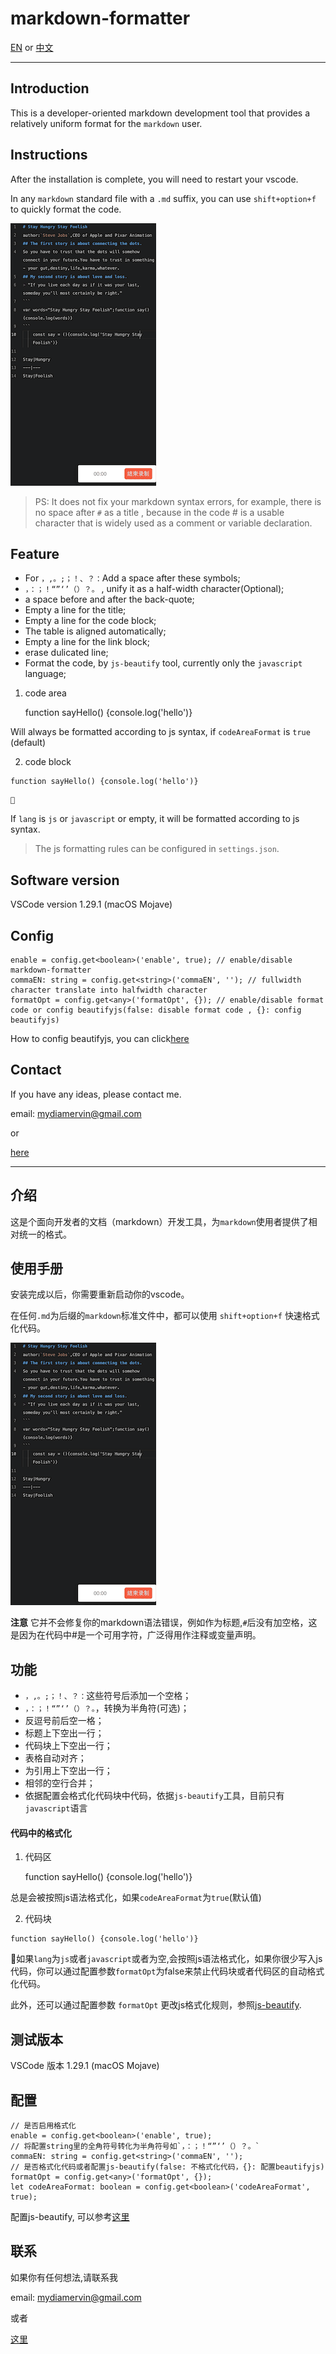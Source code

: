 # markdown-formatter

[EN](#Introduction) or [中文](#介绍)

---

## Introduction

This is a developer-oriented markdown development tool that provides a relatively uniform format for the `markdown` user.

## Instructions

After the installation is complete, you will need to restart your vscode.

In any `markdown` standard file with a `.md` suffix, you can use `shift+option+f` to quickly format the code.

![example.gif](images/example.gif)

> PS: It does not fix your markdown syntax errors, for example, there is no space after `#` as a title , because in the code # is a usable character that is widely used as a comment or variable declaration.

## Feature

- For `，,。;；！、？：`Add a space after these symbols;
- `，：；！“”‘’（）？。` , unify it as a half-width character(Optional);
- a space before and after the back-quote;
- Empty a line for the title;
- Empty a line for the code block;
- The table is aligned automatically;
- Empty a line for the link block;
- erase dulicated line;
- Format the code, by `js-beautify` tool, currently only the `javascript` language;


1. code area

    function sayHello() {console.log('hello')}
        
Will always be formatted according to js syntax, if `codeAreaFormat` is `true` (default)

2. code block

``` lang
function sayHello() {console.log('hello')}
```
    
If `lang` is `js` or `javascript` or empty, it will be formatted according to js syntax.

> The js formatting rules can be configured in `settings.json`.

## Software version

VSCode version 1.29.1 (macOS Mojave)

## Config

    enable = config.get<boolean>('enable', true); // enable/disable markdown-formatter
    commaEN: string = config.get<string>('commaEN', ''); // fullwidth character translate into halfwidth character
    formatOpt = config.get<any>('formatOpt', {}); // enable/disable format code or config beautifyjs(false: disable format code , {}: config beautifyjs)

How to config beautifyjs, you can click[here](https://github.com/beautify-web/js-beautify)

## Contact

If you have any ideas, please contact me.

email: mydiamervin@gmail.com

or

[here](https://github.com/sumnow/markdown-formatter/issues)

---

## 介绍

这是个面向开发者的文档（markdown）开发工具，为`markdown`使用者提供了相对统一的格式。

## 使用手册

安装完成以后，你需要重新启动你的vscode。

在任何`.md`为后缀的`markdown`标准文件中，都可以使用 `shift+option+f` 快速格式化代码。

![example.gif](images/example.gif)

**注意** 它并不会修复你的markdown语法错误，例如作为标题,`#`后没有加空格，这是因为在代码中#是一个可用字符，广泛得用作注释或变量声明。

## 功能

- `，,。;；！、？：`这些符号后添加一个空格；
- `，：；！“”‘’（）？。`，转换为半角符(可选)；
- 反逗号前后空一格；
- 标题上下空出一行；
- 代码块上下空出一行；
- 表格自动对齐；
- 为引用上下空出一行；
- 相邻的空行合并；
- 依据配置会格式化代码块中代码，依据`js-beautify`工具，目前只有`javascript`语言

#### 代码中的格式化

1. 代码区

    function sayHello() {console.log('hello')}
        
总是会被按照js语法格式化，如果`codeAreaFormat`为`true`(默认值)

2. 代码块

``` lang
function sayHello() {console.log('hello')}
```


如果`lang`为`js`或者`javascript`或者为空,会按照js语法格式化，如果你很少写入js代码，你可以通过配置参数`formatOpt`为false来禁止代码块或者代码区的自动格式化代码。

此外，还可以通过配置参数 `formatOpt` 更改js格式化规则，参照[js-beautify](https://github.com/beautify-web/js-beautify).

## 测试版本

VSCode 版本 1.29.1 (macOS Mojave)

## 配置

    // 是否启用格式化
    enable = config.get<boolean>('enable', true); 
    // 将配置string里的全角符号转化为半角符号如`，：；！“”‘’（）？。`
    commaEN: string = config.get<string>('commaEN', ''); 
    // 是否格式化代码或者配置js-beautify(false: 不格式化代码，{}: 配置beautifyjs)
    formatOpt = config.get<any>('formatOpt', {}); 
    let codeAreaFormat: boolean = config.get<boolean>('codeAreaFormat', true);


配置js-beautify, 可以参考[这里](https://github.com/beautify-web/js-beautify)

## 联系

如果你有任何想法,请联系我

email: mydiamervin@gmail.com

或者

[这里](https://github.com/sumnow/markdown-formatter/issues)


